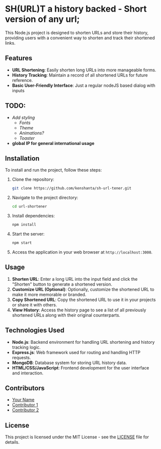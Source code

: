 # SH(URL)T a history backed - Short version of any url;

This Node.js project is designed to shorten URLs and store their history, providing users with a convenient way to shorten and track their shortened links.

## Features

- **URL Shortening**: Easily shorten long URLs into more manageable forms.
- **History Tracking**: Maintain a record of all shortened URLs for future reference.
- **Basic User-Friendly Interface**: Just a regular nodeJS based dialog with inputs

## TODO:

- _Add styling_
  - _Fonts_
  - _Theme_
  - _Animations?_
  - _Toaster_
- **global IP for general international usage**

## Installation

To install and run the project, follow these steps:

1. Clone the repository:

   ```bash
   git clone https://github.com/kenshanta/sh-url-tener.git
   ```

2. Navigate to the project directory:

   ```bash
   cd url-shortener
   ```

3. Install dependencies:

   ```bash
   npm install
   ```

4. Start the server:

   ```bash
   npm start
   ```

5. Access the application in your web browser at `http://localhost:3000`.

## Usage

1. **Shorten URL**: Enter a long URL into the input field and click the "Shorten" button to generate a shortened version.
2. **Customize URL (Optional)**: Optionally, customize the shortened URL to make it more memorable or branded.
3. **Copy Shortened URL**: Copy the shortened URL to use it in your projects or share it with others.
4. **View History**: Access the history page to see a list of all previously shortened URLs along with their original counterparts.

## Technologies Used

- **Node.js**: Backend environment for handling URL shortening and history tracking logic.
- **Express.js**: Web framework used for routing and handling HTTP requests.
- **MongoDB**: Database system for storing URL history data.
- **HTML/CSS/JavaScript**: Frontend development for the user interface and interaction.

## Contributors

- [Your Name](https://github.com/yourusername)
- [Contributor 1](https://github.com/contributor1)
- [Contributor 2](https://github.com/contributor2)

## License

This project is licensed under the MIT License - see the [LICENSE](LICENSE) file for details.
